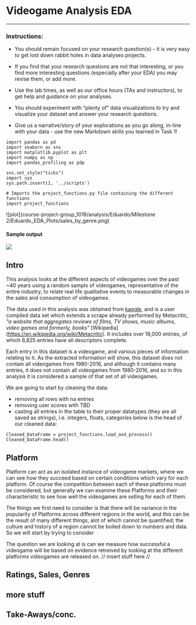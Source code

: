 # Videogame Analysis EDA
---------------------



### Instructions:
- You should remain focused on your research question(s) - it is very easy to get lost down rabbit holes in data analyses projects.

- If you find that your research questions are not that interesting, or you find more interesting questions (especially after your EDA) you may revise them, or add more.

- Use the lab times, as well as our office hours (TAs and instructors), to get help and guidance on your analyses.

- You should experiment with “plenty of” data visualizations to try and visualize your dataset and answer your research questions.

- Give us a narrative/story of your explorations as you go along, in-line with your data - use the new Markdown skills you learned in Task 1!



```
import pandas as pd
import seaborn as sns
import matplotlib.pyplot as plt
import numpy as np
import pandas_profiling as pdp

sns.set_style("ticks")
import sys
sys.path.insert(1, '../scripts')

# Imports the project_functions.py file containing the different functions
import project_functions

```
![plot](course-project-group_1019/analysis/Eduardo/Milestone 2/Eduardo_EDA_Plots/sales_by_genre.png)



#### Sample output
<img src="../Eduardo/Milstone 2/Eduardo_EDA_Plots/sales_by_genre.png"/>


## Intro
This analysis looks at the different aspects of videogames over the past ~40 years using a random sampls of videogames, representative of the entire industry, to relate real life qualitative events to measurable changes in the sales and consumption of videogames.

The data used in this analysis was obtained from [kaggle]("https://www.kaggle.com/rush4ratio/video-game-sales-with-ratings"), and is a user compiled data set which extends a scrape already performed by Metacritic, *"a website that aggregates reviews of films, TV shows, music albums, video games and formerly, books"* [Wikipedia] (https://en.wikipedia.org/wiki/Metacritic). It includes over 16,000 entries, of which 6,825 entries have all descriptors complete.

Each entry in this dataset is a videogame, and various pieces of information relating to it. As the extracted information will show, this dataset does not contain all videogames from 1980-2016, and although it contains many entries, it does not contain all videogames from 1980-2016, and so in this analysis it is considered a sample of that set of all videogames.

We are going to start by cleaning the data:
  - removing all rows with na entries
  - removing user scores with TBD
  - casting all entries in the table to their proper datatypes (they are all saved as strings), i.e. integers, floats, categories
below is the head of our cleaned data:
```
Cleaned_DataFrame = project_functions.load_and_process()
Cleaned_DataFrame.head()
```
## Platform
Platform can act as an isolated instance of videogame markets, where we can see how they succeed based on certain conditions which vary for each platform. Of course the competition between each of these platforms must be considered, but generally we can examine these Platforms and their characteristic to see how well the videogames are selling for each of them.

The things we first need to consider is that there will be variance in the popularity of Platforms across different regions in the world, and this can be the result of many different things, alot of which cannot be quantified; the culture and history of a region cannot be boiled down to numbers and data. So we will start by trying to consider 

The question we are looking at is can we measure how successful a videogame will be based on evidence retreived by looking at the different platforms videogames are released on.
//
insert stuff here
//

## Ratings, Sales, Genres

## more stuff

## Take-Aways/conc.